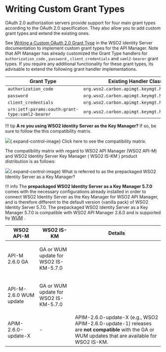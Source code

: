 # Writing Custom Grant Types

OAuth 2.0 authorization servers provide support for four main grant types according to the OAuth 2.0 specification. They also allow you to add custom grant types and extend the existing ones.

See [Writing a Custom OAuth 2.0 Grant Type](https://docs.wso2.com/display/IS560/Writing+a+Custom+OAuth+2.0+Grant+Type) in the WSO2 identity Server documentation to implement custom grant types for the API Manager. Note that API Manager has already customized the Grant Type handlers for `authorization_code` , `password` , `client_credentials` and `saml2-bearer` grant types. If you require any additional functionality for these grant types, its advisable to extend the following grant handler implementations.

| Grant Type                                                               | Existing Handler Class (which can be extended if required)                                              |
|--------------------------------------------------------------------------|---------------------------------------------------------------------------------------------------------|
| `authorization_code`| `org.wso2.carbon.apimgt.keymgt.handlers.ExtendedAuthorizationCodeGrantHandler` |
| `password`| `org.wso2.carbon.apimgt.keymgt.handlers.ExtendedPasswordGrantHandler`|
| `client_credentials`| `org.wso2.carbon.apimgt.keymgt.handlers.ExtendedClientCredentialsGrantHandler` |
| `urn:ietf:params:oauth:grant-type:saml2-bearer` | `org.wso2.carbon.apimgt.keymgt.handlers.ExtendedSAML2BearerGrantHandler`|

!!! tip
**A re you using WSO2 Identity Server as the Key Manager?** If so, be sure to follow the this compatibility matrix.

![](images/icons/grey_arrow_down.png){.expand-control-image} Click here to see the compatibility matrix.

The compatibility matrix with regard to WSO2 API Manager (WSO2 API-M) and WSO2 Identity Server Key Manager ( WSO2 IS-KM ) product distribution is as follows:

![](images/icons/grey_arrow_down.png){.expand-control-image} What is referred to as the prepackaged WSO2 Identity Server as a Key Manager?

!!! info
The **prepackaged WSO2 Identity Server as a Key Manager 5.7.0** comes with the necessary configurations already installed in order to connect WSO2 Identity Server as the Key Manager for WSO2 API Manager, and is therefore different to the default version (vanilla pack) of WSO2 Identity Server 5.7.0. The prepackaged WSO2 Identity Server as a Key Manager 5.7.0 is compatible with WSO2 API Manager 2.6.0 and is supported by [WUM](https://wso2.com/updates) .

<table>
<thead>
<tr class="header">
<th>WSO2 API-M</th>
<th>WSO2 IS-KM</th>
<th>Details</th>
</tr>
</thead>
<tbody>
<tr class="odd">
<td>API-M 2.6.0 GA</td>
<td><p>GA or WUM update for WSO2 IS-KM-5.7.0</p></td>
<td><br />
</td>
</tr>
<tr class="even">
<td>API-M-2.6.0 WUM update</td>
<td><p>GA or WUM update for WSO2 IS-KM-5.7.0</p></td>
<td><br />
</td>
</tr>
<tr class="odd">
<td>APIM-2.6.0-update-X</td>
<td>-</td>
<td>APIM-2.6.0-update-X (e.g., WSO2 APIM-2.6.0-update-1) releases are <strong>not compatible</strong> with the GA or WUM updates that are available for WSO2 IS-KM.</td>
</tr>
</tbody>
</table>


